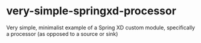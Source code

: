 # very-simple-springxd-processor
Very simple, minimalist example of a Spring XD custom module, specifically a processor (as opposed to a source or sink)
